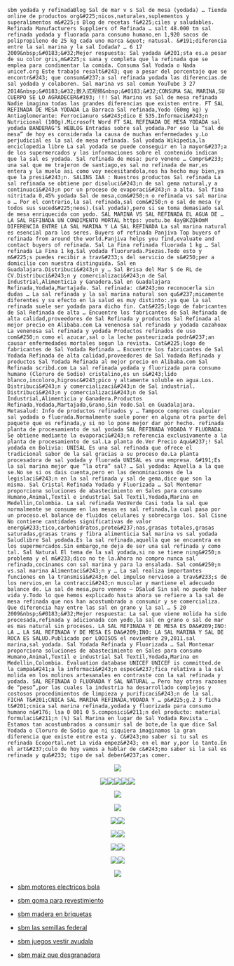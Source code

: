 
```
sbm yodada y refinadaBlog Sal de mar v s Sal de mesa (yodada) … Tienda online de productos org&#225;nicos,naturales,suplementos y superalimentos m&#225;s Blog de recetas f&#225;ciles y saludables. Refinada Manufacturers Suppliers of Refinada … salt 48.000 tm sal refinada yodada y fluorada para consumo humano,en 1,920 sacos de polipropileno de 25 kg cada uno marca &quot; natusal. &#191;diferencia entre la sal marina y la sal Iodada? … 6 17 2009&nbsp;&#0183;&#32;Mejor respuesta: Sal yodada &#201;sta es.a pesar de su color gris,m&#225;s sana y completa que la refinada que se emplea para condimentar la comida. Consuma Sal Yodada o Nada unicef.org Este trabajo resalt&#243; que a pesar del porcentaje que se encontr&#243; que consum&#237;a sal refinada yodada las diferencias.de sal yodada y colaboren. Sal marina vs sal comun YouTube 3 27 2014&nbsp;&#0183;&#32;嵌入式视频&nbsp;&#0183;&#32;CONSUMA SAL MARINA,SU CUERPO SE LO AGRADECER&#193; !!! Sal Marina vs Sal de mesa refinada  Nadie imagina todas las grandes diferencias que existen entre. FT SAL REFINADA DE MESA YODADA La Barraca Sal refinada,Yodo (60mg kg) y Antiaglomerante: Ferrocianuro s&#243;dico E 535.Informaci&#243;n Nutricional (100g).Microsoft Word FT SAL REFINADA DE MESA YODADA sal yodada BANDERAG'S WEBLOG Entradas sobre sal yodada.Por eso la “sal de mesa” de hoy es considerada la causa de muchas enfermedades y.Lo perjudicial es la sal de mesa refinada. Sal yodada Wikipedia,la enciclopedia libre La sal yodada se puede conseguir en la mayor&#237;a de los supermercados y las informaciones sobre el contenido indican que la sal es yodada. Sal refinada de mesa: puro veneno … Compr&#233; una sal que me trajeron de santiago,es sal no refinada de mar,es entera y la muelo asi como voy necesitandola,nos ha hecho muy bien,ya que la presi&#243;n. SALINS IAA : Nuestros productos Sal refinada La sal refinada se obtiene por disoluci&#243;n de sal gema natural,y a continuaci&#243;n por un proceso de evaporaci&#243;n a alta. Sal fina nitritada 0,45% yodada Sal de mesa,com&#250;n o refinada vs sal marina o … Por el contrario,la sal refinada,sal com&#250;n o sal de mesa (y todos sus suced&#225;neos).(sal yodada),pero si se toma demasiado sal de mesa enriquecida con yodo. SAL MARINA VS SAL REFINADA EL AGUA DE … LA SAL REFINADA UN CONDIMENTO MORTAL https: youtu.be 4ayBKZQkOmM DIFERENCIA ENTRE LA SAL MARINA Y LA SAL REFINADA La sal marina natural es esencial para los seres. Buyers of refinada Panjiva Top buyers of refinada from around the world.Panjiva helps you find,evaluate and contact buyers of refinada. Sal La Fina refinada fluorada 1 kg … Sal refinada La Fina 1 kg.Sal yodada fluorurada.Piezas.Todo esto y m&#225;s puedes recibir a trav&#233;s del servicio de s&#250;per a domicilio con nuestra distinguida. Sal en Guadalajara.Distribuci&#243;n y … Sal Brisa del Mar S de RL de CV.Distribuci&#243;n y comercializaci&#243;n de Sal Industrial,Alimenticia y Ganadera.Sal en Guadalajara Refinada,Yodada,Martajada. Sal refinada: c&#243;mo reconocerla sin dudas … La sal refinada y la sal marina natural son qu&#237;micamente diferentes y su efecto en la salud es muy distinto:.ya que la sal refinada suele ser yodada para dicho fin. Cat&#225;logo de fabricantes de Sal Refinada de alta … Encuentre los fabricantes de Sal Refinada de alta calidad,proveedores de Sal Refinada y productos Sal Refinada al mejor precio en Alibaba.com La venenosa sal refinada y yodada cazahoax La venenosa sal refinada y yodada Productos refinados de uso com&#250;n como el azucar,sal o la leche pasteurizada podr&#237;an causar enfermedades mortales segun la revista. Cat&#225;logo de fabricantes de Sal Yodada Refinada … Encuentre los fabricantes de Sal Yodada Refinada de alta calidad,proveedores de Sal Yodada Refinada y productos Sal Yodada Refinada al mejor precio en Alibaba.com Sal Refinada scribd.com La sal refinada yodada y fluorizada para consumo humano (Cloruro de Sodio) cristalino,es un s&#243;lido blanco,incoloro,higrosc&#243;pico y altamente soluble en agua.Los. Distribuci&#243;n y comercializaci&#243;n de Sal industrial. Distribuci&#243;n y comercializaci&#243;n de Sal Industrial,Alimenticia y Ganadera.Productos Refinada,Yodada,Martajada,Grano,Sin Yodo.Sal en Guadalajara. Metasalud: Info de productos refinados y … Tampoco compres cualquier sal yodada o fluorada.Normalmente suele poner en alguna otra parte del paquete que es refinada,y si no lo pone mejor dar por hecho. refinada planta de procesamiento de sal yodada SAL REFINADA YODADA Y FLUORADA: Se obtiene mediante la evaporaci&#243;n referencia exclusivamente a la planta de procesamiento de sal.La planta de.Ver Precio Aqu&#237;! Sal yodada en Bolivia: UNISAL Es una sal refinada que ofrece el tradicional sabor de la sal gracias a su proceso de.La planta procesadora de sal yodada y fluorada UNISAL es una empresa. &#191;Es la sal marina mejor que “la otra” sal? … Sal yodada: Aquella a la que se.No se si os dais cuenta,pero en las denominaciones de la legislaci&#243;n en la sal refinada y sal de gema,dice que son la misma. Sal Cristal Refinada Yodada y Fluorizada … Sal Montemar proporciona soluciones de abastecimiento en Sales para consumo Humano,Animal,Textil e industrial Sal Textil,Yodada,Marina en Medellin,Colombia. La sal refinada VeoVerde Casi toda la sal que normalmente se consume en las mesas es sal refinada,la cual pasa por un proceso.el balance de fluidos celulares y sobrecarga los. Sal Cisne No contiene cantidades significativas de valor energ&#233;tico,carbohidratos,prote&#237;nas,grasas totales,grasas saturadas,grasas trans y fibra alimenticia Sal marina vs sal yodada Saludlibre Sal yodada.Es la sal refinada,aquella que se encuentra en los supermercados.Sin embargo,no deja de ser una sal refinada y como tal. Sal Natural El tema de la sal yodada,si no se tiene ning&#250;n problema y el m&#233;dico no te la.Ahora no compro nunca sal refinada,cocinamos con sal marina y para la ensalada. Sal com&#250;n vs.sal marina Alimentaci&#243;n y … La sal realiza importantes funciones en la transmisi&#243;n del impulso nervioso a trav&#233;s de los nervios,en la contracci&#243;n muscular y mantiene el adecuado balance de. La sal de mesa,puro veneno — DSalud Sin sal no puede haber vida y.Todo lo que hemos explicado hasta ahora se refiere a la sal de mesa refinada que nos han acostumbrado a consumir y se comercializa. Que diferencia hay entre las sal en grano y la sal … 5 20 2009&nbsp;&#0183;&#32;Mejor respuesta: La sal que viene molida ha sido procesada,refinada y adicionada con yodo,la sal en grano o sal de mar es mas natural sin procesos. LA SAL REFINADA Y DE MESA ES DA&#209;INO: LA … LA SAL REFINADA Y DE MESA ES DA&#209;INO: LA SAL MARINA Y SAL DE ROCA ES SALUD.Publicado por LOOISOS el noviembre 29,2011.sal marina,sal yodada. Sal Yodada Refinada y Fluorizada … Sal Montemar proporciona soluciones de abastecimiento en Sales para consumo Humano,Animal,Textil e industrial Sal Textil,Yodada,Marina en Medellin,Colombia. Evaluation database UNICEF UNICEF is committed.de la campa&#241;a la informaci&#243;n espec&#237;fica relativa a la sal molida en los molinos artesanales en contraste con la sal refinada y yodada. SAL REFINADA O FLUORADA Y SAL NATURAL … Pero hay otras razones de “peso”,por las cuales la industria ha desarrollado complejos y costosos procedimientos de limpieza y purificaci&#243;n de la sal. FICHA T&#201;CNICA SAL MARINA REFINADA,YODADA Y … p&#225;g.2 3 ficha t&#201;cnica sal marina refinada,yodada y fluorizada para consumo humano n&#176; lsa 0 001 0 5.composici&#211;n del producto: material formulaci&#211;n (%) Sal Marina en lugar de Sal Yodada Revista … Estamos tan acostumbrados a consumir sal de bote,de la que dice Sal Yodada o Cloruro de Sodio que ni siquiera imaginamos la gran diferencia que existe entre esta y. C&#243;mo saber si tu sal es refinada Ecoportal.net La vida empez&#243; en el mar y,por lo tanto.En el art&#237;culo de hoy vamos a hablar de c&#243;mo saber si la sal es refinada y qu&#233; tipo de sal deber&#237;as comer. 
```

<div align="center">

<a href="https://es-crusher.shibang-china.com/github&k=sbm+yodada+y+refinada"><img src="https://static.shibang-china.com/es/crusher/logo.jpg"></a>

<a href="https://es-crusher.shibang-china.com/github&k=sbm+yodada+y+refinada"><img src="https://static.shibang-china.com/es/crusher/index.jpg"></a><a href="https://es-crusher.shibang-china.com/material.htmlgithub&k=sbm+yodada+y+refinada"><img src="https://static.shibang-china.com/es/crusher/material.jpg"></a><a href="https://es-crusher.shibang-china.com/application.htmlgithub&k=sbm+yodada+y+refinada"><img src="https://static.shibang-china.com/es/crusher/application.jpg"></a><a href="https://es-crusher.shibang-china.com/aboutus.htmlgithub&k=sbm+yodada+y+refinada"><img src="https://static.shibang-china.com/es/crusher/aboutus.jpg"></a><a href="https://es-crusher.shibang-china.com/contact.htmlgithub&k=sbm+yodada+y+refinada"><img src="https://static.shibang-china.com/es/crusher/contact.jpg"></a>

<a href="https://es-crusher.shibang-china.com/github&k=sbm+yodada+y+refinada"><img src="https://static.shibang-china.com/es/crusher/banner.jpg"></a>

<a href="https://swt.shibang-china.com/github&k=sbm+yodada+y+refinada"><img src="https://static.shibang-china.com/es/crusher/text.jpg"></a>

<a href="https://swt.shibang-china.com/github&k=sbm+yodada+y+refinada"><img src="https://static.shibang-china.com/es/crusher/chat.jpg"></a><a href="https://es-crusher.shibang-china.com/contact.htmlgithub&k=sbm+yodada+y+refinada"><img src="https://static.shibang-china.com/es/crusher/message.jpg"></a>

<a href="https://es-crusher.shibang-china.com/products/pe.htmlgithub&k=sbm+yodada+y+refinada"><img src="https://static.shibang-china.com/es/crusher/pe.jpg"></a><a href="https://es-crusher.shibang-china.com/products/pf.htmlgithub&k=sbm+yodada+y+refinada"><img src="https://static.shibang-china.com/es/crusher/pf.jpg"></a>

<a href="https://es-crusher.shibang-china.com/products/hpt.htmlgithub&k=sbm+yodada+y+refinada"><img src="https://static.shibang-china.com/es/crusher/hpt.jpg"></a><a href="https://es-crusher.shibang-china.com/products/vsi.htmlgithub&k=sbm+yodada+y+refinada"><img src="https://static.shibang-china.com/es/crusher/vsi.jpg"></a>

<a href="https://es-crusher.shibang-china.com/products/klv.htmlgithub&k=sbm+yodada+y+refinada"><img src="https://static.shibang-china.com/es/crusher/klv.jpg"></a><a href="https://es-crusher.shibang-china.com/products/portable.htmlgithub&k=sbm+yodada+y+refinada"><img src="https://static.shibang-china.com/es/crusher/portable.jpg"></a>

<a href="https://swt.shibang-china.com/github&k=sbm+yodada+y+refinada"><img src="https://static.shibang-china.com/es/crusher/case.jpg"></a>

</div>


* [sbm motores electricos bola](sbm%20motores%20electricos%20bola.md)

* [sbm goma para revestimiento](sbm%20goma%20para%20revestimiento.md)

* [sbm madera en briquetas](sbm%20madera%20en%20briquetas.md)

* [sbm las semillas federal](sbm%20las%20semillas%20federal.md)

* [sbm juegos vestir ayudala](sbm%20juegos%20vestir%20ayudala.md)

* [sbm maiz que desgranadora](sbm%20maiz%20que%20desgranadora.md)